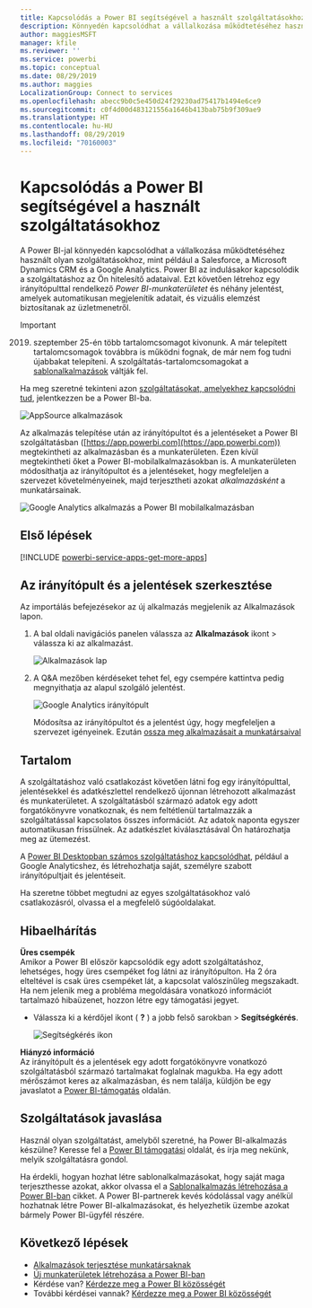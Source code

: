 ```yaml
---
title: Kapcsolódás a Power BI segítségével a használt szolgáltatásokhoz
description: Könnyedén kapcsolódhat a vállalkozása működtetéséhez használt olyan szolgáltatásokhoz, mint például a Salesforce, a Microsoft Dynamics CRM és a Google Analytics.
author: maggiesMSFT
manager: kfile
ms.reviewer: ''
ms.service: powerbi
ms.topic: conceptual
ms.date: 08/29/2019
ms.author: maggies
LocalizationGroup: Connect to services
ms.openlocfilehash: abecc9b0c5e450d24f29230ad75417b1494e6ce9
ms.sourcegitcommit: c0f4d00d483121556a1646b413bab75b9f309ae9
ms.translationtype: HT
ms.contentlocale: hu-HU
ms.lasthandoff: 08/29/2019
ms.locfileid: "70160003"
---
```

# <a name="connect-to-the-services-you-use-with-power-bi"></a>Kapcsolódás a Power BI segítségével a használt szolgáltatásokhoz
A Power BI-jal könnyedén kapcsolódhat a vállalkozása működtetéséhez használt olyan szolgáltatásokhoz, mint például a Salesforce, a Microsoft Dynamics CRM és a Google Analytics. Power BI az indulásakor kapcsolódik a szolgáltatáshoz az Ön hitelesítő adataival. Ezt követően létrehoz egy irányítópulttal rendelkező *Power BI-munkaterületet* és néhány jelentést, amelyek automatikusan megjelenítik adatait, és vizuális elemzést biztosítanak az üzletmenetről.

>[!IMPORTANT]
>2019. szeptember 25-én több tartalomcsomagot kivonunk. A már telepített tartalomcsomagok továbbra is működni fognak, de már nem fog tudni újabbakat telepíteni. A szolgáltatás-tartalomcsomagokat a [sablonalkalmazások](https://docs.microsoft.com/power-bi/service-template-apps-overview) váltják fel.

Ha meg szeretné tekinteni azon [szolgáltatásokat, amelyekhez kapcsolódni tud](https://app.powerbi.com/getdata/services), jelentkezzen be a Power BI-ba. 

![AppSource alkalmazások](media/service-connect-to-services/overview.png)

Az alkalmazás telepítése után az irányítópultot és a jelentéseket a Power BI szolgáltatásban ([https://app.powerbi.com](https://app.powerbi.com)) megtekintheti az alkalmazásban és a munkaterületen. Ezen kívül megtekintheti őket a Power BI-mobilalkalmazásokban is. A munkaterületen módosíthatja az irányítópultot és a jelentéseket, hogy megfeleljen a szervezet követelményeinek, majd terjesztheti azokat *alkalmazásként* a munkatársainak. 

![Google Analytics alkalmazás a Power BI mobilalkalmazásban](media/service-connect-to-services/power-bi-service-mobile-app-240.png)

## <a name="get-started"></a>Első lépések
[!INCLUDE [powerbi-service-apps-get-more-apps](./includes/powerbi-service-apps-get-more-apps.md)]

## <a name="edit-the-dashboard-and-reports"></a>Az irányítópult és a jelentések szerkesztése
Az importálás befejezésekor az új alkalmazás megjelenik az Alkalmazások lapon.

1. A bal oldali navigációs panelen válassza az **Alkalmazások** ikont > válassza ki az alkalmazást.
   
     ![Alkalmazások lap](media/service-connect-to-services/power-bi-service-apps-open-app.png)
2. A Q&A mezőben kérdéseket tehet fel, egy csempére kattintva pedig megnyithatja az alapul szolgáló jelentést. 
   
    ![Google Analytics irányítópult](media/service-connect-to-services/googleanalytics2.png)
   
    Módosítsa az irányítópultot és a jelentést úgy, hogy megfeleljen a szervezet igényeinek. Ezután [ossza meg alkalmazásait a munkatársaival](service-create-distribute-apps.md)

## <a name="whats-included"></a>Tartalom
A szolgáltatáshoz való csatlakozást követően látni fog egy irányítópulttal, jelentésekkel és adatkészlettel rendelkező újonnan létrehozott alkalmazást és munkaterületet. A szolgáltatásból származó adatok egy adott forgatókönyvre vonatkoznak, és nem feltétlenül tartalmazzák a szolgáltatással kapcsolatos összes információt. Az adatok naponta egyszer automatikusan frissülnek. Az adatkészlet kiválasztásával Ön határozhatja meg az ütemezést.

A [Power BI Desktopban számos szolgáltatáshoz kapcsolódhat](desktop-data-sources.md), például a Google Analyticshez, és létrehozhatja saját, személyre szabott irányítópultjait és jelentéseit.  

Ha szeretne többet megtudni az egyes szolgáltatásokhoz való csatlakozásról, olvassa el a megfelelő súgóoldalakat.

## <a name="troubleshooting"></a>Hibaelhárítás
**Üres csempék**  
Amikor a Power BI először kapcsolódik egy adott szolgáltatáshoz, lehetséges, hogy üres csempéket fog látni az irányítópulton. Ha 2 óra elteltével is csak üres csempéket lát, a kapcsolat valószínűleg megszakadt. Ha nem jelenik meg a probléma megoldására vonatkozó információt tartalmazó hibaüzenet, hozzon létre egy támogatási jegyet.

* Válassza ki a kérdőjel ikont ( **?** ) a jobb felső sarokban >  **Segítségkérés**.
  
    ![Segítségkérés ikon](media/service-connect-to-services/power-bi-service-get-help.png)

**Hiányzó információ**  
Az irányítópult és a jelentések egy adott forgatókönyvre vonatkozó szolgáltatásból származó tartalmakat foglalnak magukba. Ha egy adott mérőszámot keres az alkalmazásban, és nem találja, küldjön be egy javaslatot a [Power BI-támogatás](https://support.powerbi.com/forums/265200-power-bi) oldalán.

## <a name="suggesting-services"></a>Szolgáltatások javaslása
Használ olyan szolgáltatást, amelyből szeretné, ha Power BI-alkalmazás készülne? Keresse fel a [Power BI támogatási](https://support.powerbi.com/forums/265200-power-bi) oldalát, és írja meg nekünk, melyik szolgáltatásra gondol.

Ha érdekli, hogyan hozhat létre sablonalkalmazásokat, hogy saját maga terjeszthesse azokat, akkor olvassa el a [Sablonalkalmazás létrehozása a Power BI-ban](service-template-apps-create.md) cikket. A Power BI-partnerek kevés kódolással vagy anélkül hozhatnak létre Power BI-alkalmazásokat, és helyezhetik üzembe azokat bármely Power BI-ügyfél részére. 

## <a name="next-steps"></a>Következő lépések
* [Alkalmazások terjesztése munkatársaknak](service-create-distribute-apps.md)
* [Új munkaterületek létrehozása a Power BI-ban](service-create-the-new-workspaces.md)
* Kérdése van? [Kérdezze meg a Power BI közösségét](http://community.powerbi.com/)
* További kérdései vannak? [Kérdezze meg a Power BI közösségét](http://community.powerbi.com/)

